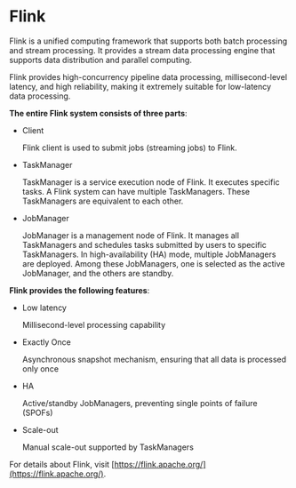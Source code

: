 # Flink<a name="EN-US_TOPIC_0221415040"></a>

Flink is a unified computing framework that supports both batch processing and stream processing. It provides a stream data processing engine that supports data distribution and parallel computing. 

Flink provides high-concurrency pipeline data processing, millisecond-level latency, and high reliability, making it extremely suitable for low-latency data processing. 

**The entire Flink system consists of three parts**:

-   Client

    Flink client is used to submit jobs \(streaming jobs\) to Flink.


-   TaskManager

    TaskManager is a service execution node of Flink. It executes specific tasks. A Flink system can have multiple TaskManagers. These TaskManagers are equivalent to each other. 


-   JobManager

    JobManager is a management node of Flink. It manages all TaskManagers and schedules tasks submitted by users to specific TaskManagers. In high-availability \(HA\) mode, multiple JobManagers are deployed. Among these JobManagers, one is selected as the active JobManager, and the others are standby. 


**Flink provides the following features**: 

-   Low latency

    Millisecond-level processing capability


-   Exactly Once

    Asynchronous snapshot mechanism, ensuring that all data is processed only once


-   HA

    Active/standby JobManagers, preventing single points of failure \(SPOFs\)


-   Scale-out

    Manual scale-out supported by TaskManagers


For details about Flink, visit  [https://flink.apache.org/](https://flink.apache.org/).

